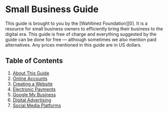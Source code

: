 # Small Business Guide

This guide is brought to you by the [Wahltinez Foundation][0]. It is a resource for small business
owners to efficiently bring their business to the digital era. This guide is free of charge and
everything suggested by the guide can be done for free — although sometimes we also mention paid
alternatives. Any prices mentioned in this guide are in US dollars.

## Table of Contents

1. [About This Guide](#about-this-guide)
1. [Online Accounts](#online-accounts)
1. [Creating a Website](#creating-a-website)
1. [Electronic Payments](#electronic-payments)
1. [Google My Business](#google-my-business)
1. [Digital Advertising](#digital-advertising)
1. [Social Media Platforms](#social-media-platforms)
